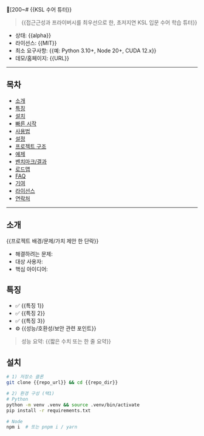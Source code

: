 [200~# {{KSL 수어 튜터}}
> {{접근근성과 프라이버시를 최우선으로 한, 초저지연 KSL 입문 수어 학습 튜터}}

- 상태: {{alpha}}
- 라이선스: {{MIT}}
- 최소 요구사항: {{예: Python 3.10+, Node 20+, CUDA 12.x}}
- 데모/홈페이지: {{URL}}

---

## 목차
- [소개](#소개)
- [특징](#특징)
- [설치](#설치)
- [빠른 시작](#빠른-시작)
- [사용법](#사용법)
- [설정](#설정)
- [프로젝트 구조](#프로젝트-구조)
- [예제](#예제)
- [벤치마크/결과](#벤치마크결과)
- [로드맵](#로드맵)
- [FAQ](#faq)
- [기여](#기여)
- [라이선스](#라이선스)
- [연락처](#연락처)

---

## 소개
{{프로젝트 배경/문제/가치 제안 한 단락}}
- 해결하려는 문제: 
- 대상 사용자: 
- 핵심 아이디어: 

## 특징
- ✅ {{특징 1}}
- ✅ {{특징 2}}
- ✅ {{특징 3}}
- ⚙️ {{성능/호환성/보안 관련 포인트}}

> 성능 요약: {{짧은 수치 또는 한 줄 요약}}

## 설치
```bash
# 1) 저장소 클론
git clone {{repo_url}} && cd {{repo_dir}}

# 2) 환경 구성 (택1)
# Python
python -m venv .venv && source .venv/bin/activate
pip install -r requirements.txt

# Node
npm i  # 또는 pnpm i / yarn

